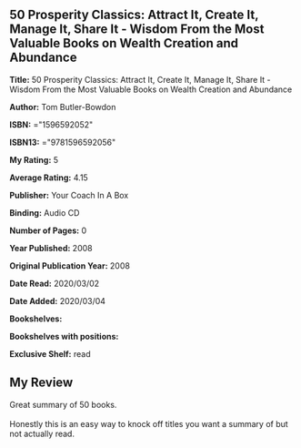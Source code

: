 ## 50 Prosperity Classics: Attract It, Create It, Manage It, Share It - Wisdom From the Most Valuable Books on Wealth Creation and Abundance

**Title:** 50 Prosperity Classics: Attract It, Create It, Manage It, Share It - Wisdom From the Most Valuable Books on Wealth Creation and Abundance

**Author:** Tom Butler-Bowdon

**ISBN:** ="1596592052"

**ISBN13:** ="9781596592056"

**My Rating:** 5

**Average Rating:** 4.15

**Publisher:** Your Coach In A Box

**Binding:** Audio CD

**Number of Pages:** 0

**Year Published:** 2008

**Original Publication Year:** 2008

**Date Read:** 2020/03/02

**Date Added:** 2020/03/04

**Bookshelves:** 

**Bookshelves with positions:** 

**Exclusive Shelf:** read


## My Review

Great summary of 50 books.<br/><br/>Honestly this is an easy way to knock off titles you want a summary of but not actually read.
